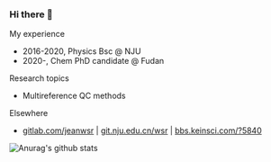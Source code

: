 ### Hi there 👋
My experience
* 2016-2020, Physics Bsc @ NJU
* 2020-, Chem PhD candidate @ Fudan

Research topics
* Multireference QC methods

Elsewhere
* [gitlab.com/jeanwsr](https://gitlab.com/jeanwsr)  |  [git.nju.edu.cn/wsr](https://git.nju.edu.cn/wsr)  |  [bbs.keinsci.com/?5840](http://bbs.keinsci.com/?5840)

 ![Anurag's github stats](https://github-readme-stats.vercel.app/api?username=hebrewsnabla&count_private=true&show_icons=true)
 <!--![Top Langs](https://github-readme-stats.vercel.app/api/top-langs/?username=hebrewsnabla)
 
<p align="center"> 
  Visitor count<br>
  <img src="https://profile-counter.glitch.me/hebrewsnabla/count.svg" />
</p>
-->
<!--
**hebrewsnabla/hebrewsnabla** is a ✨ _special_ ✨ repository because its `README.md` (this file) appears on your GitHub profile.

Here are some ideas to get you started:

- 🔭 I’m currently working on ...
- 🌱 I’m currently learning ...
- 👯 I’m looking to collaborate on ...
- 🤔 I’m looking for help with ...
- 💬 Ask me about ...
- 📫 How to reach me: ...
- 😄 Pronouns: ...
- ⚡ Fun fact: ...
-->
